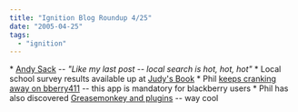 ```yaml
---
title: "Ignition Blog Roundup 4/25"
date: "2005-04-25"
tags: 
  - "ignition"
---
```


\* [Andy Sack](http://asack.typepad.com/a_sack_of_seattle/2005/04/local_search_ke.html) -- _"Like my last post -- local search is hot, hot, hot"_ \* Local school survey results available up at [Judy's Book](http://seattle.judysbook.com/schoolsurvey/cityindex.aspx?city=Seattle) \* Phil [keeps cranking away on bberry411](http://www.thebogles.com/blog/2005/04/berry-411-maps-and-driving-directions.html) -- this app is mandatory for blackberry users \* Phil has also discovered [Greasemonkey and plugins](http://www.thebogles.com/blog/2005/04/more-greasemonkey-plugins.html) -- way cool
